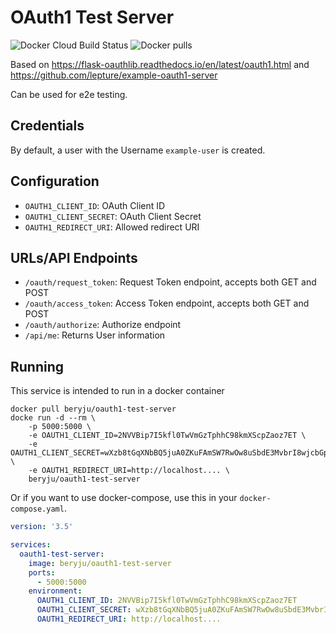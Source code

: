 # OAuth1 Test Server

![Docker Cloud Build Status](https://img.shields.io/docker/cloud/build/beryju/oauth1-test-server?style=flat-square)
![Docker pulls](https://img.shields.io/docker/pulls/beryju/oauth1-test-server.svg?style=flat-square)

Based on https://flask-oauthlib.readthedocs.io/en/latest/oauth1.html and https://github.com/lepture/example-oauth1-server

Can be used for e2e testing.

## Credentials

By default, a user with the Username `example-user` is created.

## Configuration

- `OAUTH1_CLIENT_ID`: OAuth Client ID
- `OAUTH1_CLIENT_SECRET`: OAuth Client Secret
- `OAUTH1_REDIRECT_URI`: Allowed redirect URI

## URLs/API Endpoints

- `/oauth/request_token`: Request Token endpoint, accepts both GET and POST
- `/oauth/access_token`: Access Token endpoint, accepts both GET and POST
- `/oauth/authorize`: Authorize endpoint
- `/api/me`: Returns User information

## Running

This service is intended to run in a docker container

```
docker pull beryju/oauth1-test-server
docke run -d --rm \
    -p 5000:5000 \
    -e OAUTH1_CLIENT_ID=2NVVBip7I5kfl0TwVmGzTphhC98kmXScpZaoz7ET \
    -e OAUTH1_CLIENT_SECRET=wXzb8tGqXNbBQ5juA0ZKuFAmSW7RwOw8uSbdE3MvbrI8wjcbGp \
    -e OAUTH1_REDIRECT_URI=http://localhost.... \
    beryju/oauth1-test-server
```

Or if you want to use docker-compose, use this in your `docker-compose.yaml`.

```yaml
version: '3.5'

services:
  oauth1-test-server:
    image: beryju/oauth1-test-server
    ports:
      - 5000:5000
    environment:
      OAUTH1_CLIENT_ID: 2NVVBip7I5kfl0TwVmGzTphhC98kmXScpZaoz7ET
      OAUTH1_CLIENT_SECRET: wXzb8tGqXNbBQ5juA0ZKuFAmSW7RwOw8uSbdE3MvbrI8wjcbGp
      OAUTH1_REDIRECT_URI: http://localhost....
```
